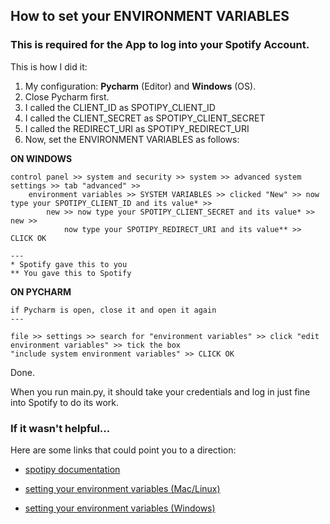 ## How to set your ENVIRONMENT VARIABLES

### This is required for the App to log into your Spotify Account.

This is how I did it:

1. My configuration: **Pycharm** (Editor) and **Windows** (OS).
2. Close Pycharm first.
3. I called the CLIENT_ID as SPOTIPY_CLIENT_ID
4. I called the CLIENT_SECRET as SPOTIPY_CLIENT_SECRET
5. I called the REDIRECT_URI as SPOTIPY_REDIRECT_URI
3. Now, set the ENVIRONMENT VARIABLES as follows:

**ON WINDOWS**
```
control panel >> system and security >> system >> advanced system settings >> tab "advanced" >> 
    environment variables >> SYSTEM VARIABLES >> clicked "New" >> now type your SPOTIPY_CLIENT_ID and its value* >>
        new >> now type your SPOTIPY_CLIENT_SECRET and its value* >> new >> 
            now type your SPOTIPY_REDIRECT_URI and its value** >> CLICK OK   

---
* Spotify gave this to you
** You gave this to Spotify
```

**ON PYCHARM**
```
if Pycharm is open, close it and open it again
---

file >> settings >> search for "environment variables" >> click "edit environment variables" >> tick the box 
"include system environment variables" >> CLICK OK
```

Done.

When you run main.py, it should take your credentials and log in just fine into Spotify to do its work.

### If it wasn't helpful...

Here are some links that could point you to a direction:

- [spotipy documentation](https://spotipy.readthedocs.io/en/2.22.0/)

- [setting your environment variables (Mac/Linux)](https://www.youtube.com/watch?v=5iWhQWVXosU)

- [setting your environment variables (Windows)](https://www.youtube.com/watch?v=IolxqkL7cD8)